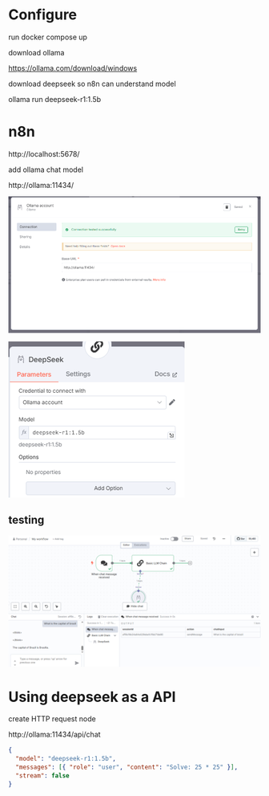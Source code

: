 # Configure

run docker compose up

download ollama

https://ollama.com/download/windows

download deepseek so n8n can understand model

ollama run deepseek-r1:1.5b

# n8n

http://localhost:5678/

add ollama chat model

http://ollama:11434/

![ollama](imgs/ollama.png)

![model](imgs/model.png)

## testing

![testing](imgs/testing.png)

# Using deepseek as a API

create HTTP request node

http://ollama:11434/api/chat

```json
{
  "model": "deepseek-r1:1.5b",
  "messages": [{ "role": "user", "content": "Solve: 25 * 25" }],
  "stream": false
}
```